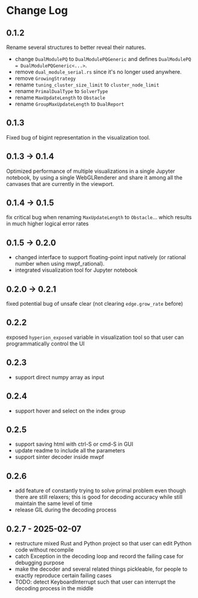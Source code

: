 # Change Log

## 0.1.2

Rename several structures to better reveal their natures.

- change `DualModulePQ` to `DualModulePQGeneric` and defines `DualModulePQ = DualModulePQGeneric<...>`.
- remove `dual_module_serial.rs` since it's no longer used anywhere.
- remove `GrowingStrategy`
- rename `tuning_cluster_size_limit` to `cluster_node_limit`
- rename `PrimalDualType` to `SolverType`
- rename `MaxUpdateLength` to `Obstacle`
- rename `GroupMaxUpdateLength` to `DualReport`

## 0.1.3

Fixed bug of bigint representation in the visualization tool.

## 0.1.3 -> 0.1.4

Optimized performance of multiple visualizations in a single Jupyter notebook, by using a single WebGLRenderer and share
it among all the canvases that are currently in the viewport.

## 0.1.4 -> 0.1.5

fix critical bug when renaming `MaxUpdateLength` to `Obstacle`... which results in much higher logical error rates

## 0.1.5 -> 0.2.0

- changed interface to support floating-point input natively (or rational number when using mwpf_rational).
- integrated visualization tool for Jupyter notebook

## 0.2.0 -> 0.2.1

fixed potential bug of unsafe clear (not clearing `edge.grow_rate` before)

## 0.2.2

exposed `hyperion_exposed` variable in visualization tool so that user can programmatically control the UI

## 0.2.3

- support direct numpy array as input

## 0.2.4

- support hover and select on the index group

## 0.2.5

- support saving html with ctrl-S or cmd-S in GUI
- update readme to include all the parameters
- support sinter decoder inside mwpf

## 0.2.6

- add feature of constantly trying to solve primal problem even though there are still relaxers; this is good for decoding accuracy while still maintain the same level of time
- release GIL during the decoding process

## 0.2.7 - 2025-02-07

- restructure mixed Rust and Python project so that user can edit Python code without recompile
- catch Exception in the decoding loop and record the failing case for debugging purpose
- make the decoder and several related things pickleable, for people to exactly reproduce certain failing cases
- TODO: detect KeyboardInterrupt such that user can interrupt the decoding process in the middle
